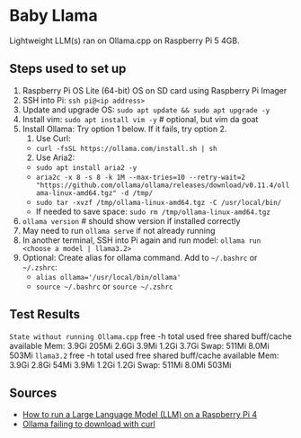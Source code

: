 # Baby Llama
Lightweight LLM(s) ran on Ollama.cpp on Raspberry Pi 5 4GB.


## Steps used to set up
1. Raspberry Pi OS Lite (64-bit) OS on SD card using Raspberry Pi Imager
2. SSH into Pi: `ssh pi@<ip address>`
3. Update and upgrade OS: `sudo apt update && sudo apt upgrade -y`
4. Install vim: `sudo apt install vim -y`  # optional, but vim da goat
5. Install Ollama: Try option 1 below. If it fails, try option 2.
    1. Use Curl:
    - `curl -fsSL https://ollama.com/install.sh | sh`
    2. Use Aria2:
    - `sudo apt install aria2 -y`
    - `aria2c -x 8 -s 8 -k 1M --max-tries=10 --retry-wait=2 "https://github.com/ollama/ollama/releases/download/v0.11.4/ollama-linux-amd64.tgz" -d /tmp/`
    - `sudo tar -xvzf /tmp/ollama-linux-amd64.tgz -C /usr/local/bin/`
    - If needed to save space: `sudo rm /tmp/ollama-linux-amd64.tgz`
6. `ollama version`  # should show version if installed correctly
7. May need to run `ollama serve` if not already running
8. In another terminal, SSH into Pi again and run model: `ollama run <choose a model | llama3.2>`
9. Optional: Create alias for ollama command. Add to `~/.bashrc` or `~/.zshrc`:
    - `alias ollama='/usr/local/bin/ollama'`
    - `source ~/.bashrc` or `source ~/.zshrc`



## Test Results
`State without running Ollama.cpp` free -h
               total        used        free      shared  buff/cache   available
Mem:           3.9Gi       205Mi       2.6Gi       3.9Mi       1.2Gi       3.7Gi
Swap:          511Mi       8.0Mi       503Mi
`llama3.2`  free -h
               total        used        free      shared  buff/cache   available
Mem:           3.9Gi       2.8Gi        54Mi       3.9Mi       1.2Gi       1.2Gi
Swap:          511Mi       8.0Mi       503Mi


## Sources
- [How to run a Large Language Model (LLM) on a Raspberry Pi 4 ](https://www.reddit.com/r/raspberry_pi/comments/1ati2ki/how_to_run_a_large_language_model_llm_on_a/)
- [Ollama failing to download with curl](https://dev.to/bruceowenga/when-curl-fails-you-why-aria2-is-your-download-hero-n36)